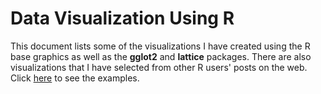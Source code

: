 # Data Visualization Using R

This document lists some of the visualizations I have created using the R base graphics as well as the **gglot2** and **lattice** packages. There are also visualizations that I have selected from other R users' posts on the web. Click [here](https://github.com/okanbulut/Rdatavisualization/blob/master/my_ggplot2_plots.md) to see the examples. 
